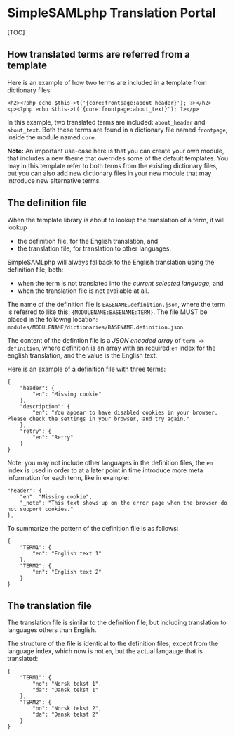 SimpleSAMLphp Translation Portal
================================================================

<!-- 
    This file is written in Markdown syntax. 
    For more information about how to use the Markdown syntax, read here:
    http://daringfireball.net/projects/markdown/syntax
-->

[TOC]

## How translated terms are referred from a template

Here is an example of how two terms are included in a template from dictionary files:

    <h2><?php echo $this->t('{core:frontpage:about_header}'); ?></h2>
    <p><?php echo $this->t('{core:frontpage:about_text}'); ?></p>

In this example, two translated terms are included: `about_header` and `about_text`. Both these terms are found in a dictionary file named `frontpage`, inside the module named `core`.

**Note:** An important use-case here is that you can create your own module, that includes a new theme that overrides some of the default templates. You may in this template refer to both terms from the existing dictionary files, but you can also add new dictionary files in your new module that may introduce new alternative terms.

## The definition file

When the template library is about to lookup the translation of a term, it will lookup 

  * the definition file, for the English translation, and 
  * the translation file, for translation to other languages.

SimpleSAMLphp will always fallback to the English translation using the definition file, both:

  * when the term is not translated into the *current selected language*, and
  * when the translation file is not available at all.

The name of the definition file is `BASENAME.definition.json`, where the term is referred to like this: `{MODULENAME:BASENAME:TERM}`. The file MUST be placed in the followng location: `modules/MODULENAME/dictionaries/BASENAME.definition.json`.

The content of the defintion file is a *JSON encoded array* of `term => definition`, where definition is an array with an required `en` index for the english translation, and the value is the English text.

Here is an example of a definition file with three terms:

    {
        "header": {
            "en": "Missing cookie"
        },
        "description": {
            "en": "You appear to have disabled cookies in your browser. Please check the settings in your browser, and try again."
        },
        "retry": {
            "en": "Retry"
        }
    }

Note: you may not include other languages in the definition files, the `en` index is used in order to at a later point in time introduce more meta information for each term, like in example:

    "header": {
        "en": "Missing cookie",
        "_note": "This text shows up on the error page when the browser do not support cookies."
    },

To summarize the pattern of the definition file is as follows:

    {
        "TERM1": {
            "en": "English text 1"
        },
        "TERM2": {
            "en": "English text 2"
        }
    }

## The translation file

The translation file is similar to the definition file, but including translation to languages others than English.

The structure of the file is identical to the definition files, except from the language index, which now is not `en`, but the actual langauge that is translated:


    {
        "TERM1": {
            "no": "Norsk tekst 1",
            "da": "Dansk tekst 1"
        },
        "TERM2": {
            "no": "Norsk tekst 2",
            "da": "Dansk tekst 2"
        }
    }
